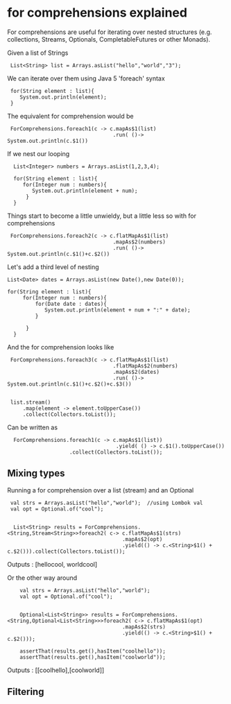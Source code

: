 # for comprehensions explained

For comprehensions are useful for iterating over nested structures (e.g. collections, Streams, Optionals, CompletableFutures or other Monads).
    
Given a list of Strings 

     List<String> list = Arrays.asList("hello","world","3");
     
We can iterate over them using Java 5 'foreach' syntax
     
     for(String element : list){
     	System.out.println(element);
     }
     

The equivalent for comprehension would be 

     ForComprehensions.foreach1(c -> c.mapAs$1(list)
                                      .run( ()-> System.out.println(c.$1())
                                      
If we nest our looping
	
	  List<Integer> numbers = Arrays.asList(1,2,3,4);

	  for(String element : list){
	     for(Integer num : numbers){
     		System.out.println(element + num);
     	  }
      }                              

Things start to become a little unwieldy, but a little less so with for comprehensions
      
     ForComprehensions.foreach2(c -> c.flatMapAs$1(list)
                                      .mapAs$2(numbers)                                                    
                                      .run( ()-> System.out.println(c.$1()+c.$2())


Let's add a third level of nesting

    List<Date> dates = Arrays.asList(new Date(),new Date(0));

    for(String element : list){
	     for(Integer num : numbers){
	    	 for(Date date : dates){
     			System.out.println(element + num + ":" + date);
     	 	 }
     		
     	  }
      }
    
 And the for comprehension looks like 
   
     ForComprehensions.foreach3(c -> c.flatMapAs$1(list)
                                      .flatMapAs$2(numbers)
                                      .mapAs$2(dates)                                                    
                                      .run( ()-> System.out.println(c.$1()+c.$2()+c.$3())
 
      
     list.stream()
         .map(element -> element.toUpperCase())
         .collect(Collectors.toList());
         
         
Can be written as

	  ForComprehensions.foreach1(c -> c.mapAs$1(list))
	                                   .yield( () -> c.$1().toUpperCase())
	                    .collect(Collectors.toList());
     
 ## Mixing types
 
 Running a for comprehension over a list (stream) and an Optional
 
     val strs = Arrays.asList("hello","world");  //using Lombok val
	 val opt = Optional.of("cool");
		
		
	  List<String> results = ForComprehensions.<String,Stream<String>>foreach2( c-> c.flatMapAs$1(strs)
										 .mapAs$2(opt)
										 .yield(() -> c.<String>$1() + c.$2())).collect(Collectors.toList());
										 
Outputs : [hellocool, worldcool]


Or the other way around 


        val strs = Arrays.asList("hello","world");
		val opt = Optional.of("cool");
		
		
		Optional<List<String>> results = ForComprehensions.<String,Optional<List<String>>>foreach2( c-> c.flatMapAs$1(opt)
										 .mapAs$2(strs)
										 .yield(() -> c.<String>$1() + c.$2()));
		
		assertThat(results.get(),hasItem("coolhello"));
		assertThat(results.get(),hasItem("coolworld"));
		
Outputs : [[coolhello],[coolworld]]

## Filtering

